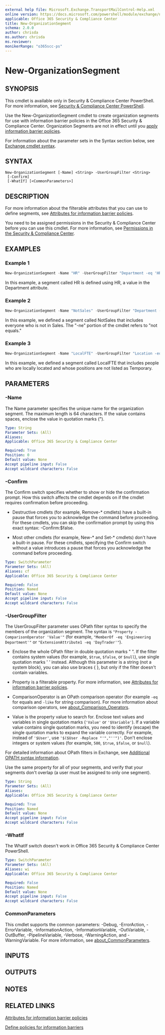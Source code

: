 ```yaml
---
external help file: Microsoft.Exchange.TransportMailControl-Help.xml
online version: https://docs.microsoft.com/powershell/module/exchange/new-organizationsegment
applicable: Office 365 Security & Compliance Center
title: New-OrganizationSegment
schema: 2.0.0
author: chrisda
ms.author: chrisda
ms.reviewer:
monikerRange: "o365scc-ps"
---
```


# New-OrganizationSegment

## SYNOPSIS
This cmdlet is available only in Security & Compliance Center PowerShell. For more information, see [Security & Compliance Center PowerShell](https://docs.microsoft.com/powershell/exchange/scc-powershell).

Use the New-OrganizationSegment cmdlet to create organization segments for use with information barrier policies in the Office 365 Security & Compliance Center. Organization Segments are not in effect until you [apply information barrier policies](https://docs.microsoft.com/microsoft-365/compliance/information-barriers-policies#part-3-apply-information-barrier-policies).

For information about the parameter sets in the Syntax section below, see [Exchange cmdlet syntax](https://docs.microsoft.com/powershell/exchange/exchange-cmdlet-syntax).

## SYNTAX

```
New-OrganizationSegment [-Name] <String> -UserGroupFilter <String>
 [-Confirm]
 [-WhatIf] [<CommonParameters>]
```

## DESCRIPTION
For more information about the filterable attributes that you can use to define segments, see [Attributes for information barrier policies](https://docs.microsoft.com/microsoft-365/compliance/information-barriers-attributes).

You need to be assigned permissions in the Security & Compliance Center before you can use this cmdlet. For more information, see [Permissions in the Security & Compliance Center](https://docs.microsoft.com/microsoft-365/security/office-365-security/permissions-in-the-security-and-compliance-center).

## EXAMPLES

### Example 1
```powershell
New-OrganizationSegment -Name "HR" -UserGroupFilter "Department -eq 'HR'"
```

In this example, a segment called HR is defined using HR, a value in the Department attribute.

### Example 2
```powershell
New-OrganizationSegment -Name "NotSales" -UserGroupFilter "Department -ne 'Sales'"
```

In this example, we defined a segment called NotSales that includes everyone who is not in Sales. The "-ne" portion of the cmdlet refers to "not equals."

### Example 3
```powershell
New-OrganizationSegment -Name "LocalFTE" -UserGroupFilter "Location -eq 'Local'" -and "Position -ne 'Temporary'"
```

In this example, we defined a segment called LocalFTE that includes people who are locally located and whose positions are not listed as Temporary.

## PARAMETERS

### -Name
The Name parameter specifies the unique name for the organization segment. The maximum length is 64 characters. If the value contains spaces, enclose the value in quotation marks (").

```yaml
Type: String
Parameter Sets: (All)
Aliases:
Applicable: Office 365 Security & Compliance Center

Required: True
Position: 0
Default value: None
Accept pipeline input: False
Accept wildcard characters: False
```

### -Confirm
The Confirm switch specifies whether to show or hide the confirmation prompt. How this switch affects the cmdlet depends on if the cmdlet requires confirmation before proceeding.

- Destructive cmdlets (for example, Remove-\* cmdlets) have a built-in pause that forces you to acknowledge the command before proceeding. For these cmdlets, you can skip the confirmation prompt by using this exact syntax: -Confirm:$false.

- Most other cmdlets (for example, New-\* and Set-\* cmdlets) don't have a built-in pause. For these cmdlets, specifying the Confirm switch without a value introduces a pause that forces you acknowledge the command before proceeding.

```yaml
Type: SwitchParameter
Parameter Sets: (All)
Aliases: cf
Applicable: Office 365 Security & Compliance Center

Required: False
Position: Named
Default value: None
Accept pipeline input: False
Accept wildcard characters: False
```

### -UserGroupFilter
The UserGroupFilter parameter uses OPath filter syntax to specify the members of the organization segment. The syntax is `"Property -ComparisonOperator 'Value'"` (for example, `"MemberOf -eq 'Engineering Department'"` or `"ExtensionAttribute1 -eq 'DayTrader'"`).

- Enclose the whole OPath filter in double quotation marks " ". If the filter contains system values (for example, `$true`, `$false`, or `$null`), use single quotation marks ' ' instead. Although this parameter is a string (not a system block), you can also use braces { }, but only if the filter doesn't contain variables.

- Property is a filterable property. For more information, see [Attributes for information barrier policies](https://docs.microsoft.com/microsoft-365/compliance/information-barriers-attributes).

- ComparisonOperator is an OPath comparison operator (for example `-eq` for equals and `-like` for string comparison). For more information about comparison operators, see [about_Comparison_Operators](https://docs.microsoft.com/powershell/module/microsoft.powershell.core/about/about_comparison_operators).

- Value is the property value to search for. Enclose text values and variables in single quotation marks (`'Value'` or `'$Variable'`). If a variable value contains single quotation marks, you need to identify (escape) the single quotation marks to expand the variable correctly. For example, instead of `'$User'`, use `'$($User -Replace "'","''")'`. Don't enclose integers or system values (for example, `500`, `$true`, `$false`, or `$null`).

For detailed information about OPath filters in Exchange, see [Additional OPATH syntax information](https://docs.microsoft.com/powershell/exchange/recipient-filters#additional-opath-syntax-information).

Use the same property for all of your segments, and verify that your segments don't overlap (a user must be assigned to only one segment).

```yaml
Type: String
Parameter Sets: (All)
Aliases:
Applicable: Office 365 Security & Compliance Center

Required: True
Position: Named
Default value: None
Accept pipeline input: False
Accept wildcard characters: False
```

### -WhatIf
The WhatIf switch doesn't work in Office 365 Security & Compliance Center PowerShell.

```yaml
Type: SwitchParameter
Parameter Sets: (All)
Aliases: wi
Applicable: Office 365 Security & Compliance Center

Required: False
Position: Named
Default value: None
Accept pipeline input: False
Accept wildcard characters: False
```

### CommonParameters
This cmdlet supports the common parameters: -Debug, -ErrorAction, -ErrorVariable, -InformationAction, -InformationVariable, -OutVariable, -OutBuffer, -PipelineVariable, -Verbose, -WarningAction, and -WarningVariable. For more information, see [about_CommonParameters](https://go.microsoft.com/fwlink/p/?LinkID=113216).

## INPUTS

###  

## OUTPUTS

###  

## NOTES

## RELATED LINKS

[Attributes for information barrier policies](https://docs.microsoft.com/microsoft-365/compliance/information-barriers-attributes)

[Define policies for information barriers](https://docs.microsoft.com/microsoft-365/compliance/information-barriers-policies)
